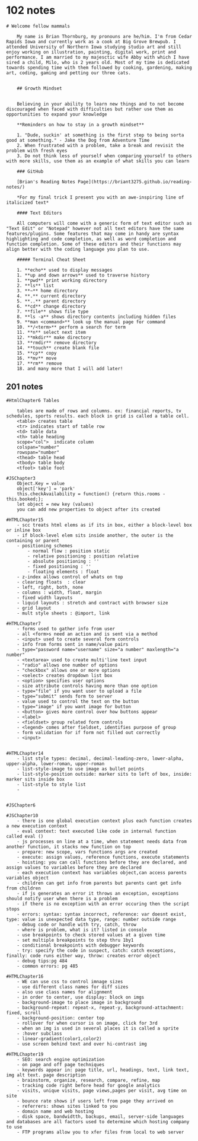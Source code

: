 # 102 notes

    # Welcome fellow mammals

        My name is Brian Thornburg, my pronouns are he/him. I'm from Cedar Rapids Iowa and currently work as a cook at Big Grove Brewpub. I attended University of Northern Iowa studying studio art and still enjoy working on illustration, painting, digital work, print and performance. I am married to my majesctic wife Abby with which I have sired a child, Milo, who is 2 years old. Most of my time is dedicated towards spending time with them followed by cooking, gardening, making art, coding, gaming and petting our three cats.


        ## Growth Mindset


        Believing in your ability to learn new things and to not become discouraged when faced with difficulties but rather use them as opportunities to expand your knowledge 

        **Reminders on how to stay in a growth mindset**

        1. "Dude, suckin' at something is the first step to being sorta good at something." - Jake the Dog from Adventure Time
        2. When frustrated with a problem, take a break and revisit the problem with fresh eyes
        3. Do not think less of yourself when comparing yourself to others with more skills, use them as an example of what skills you can learn

        ### GitHub

        [Brian's Reading Notes Page](https://briant3275.github.io/reading-notes/)

        *For my final trick I present you with an awe-inspiring line of italicized text*

        #### Text Editors

        All computers will come with a generic form of text editor such as "Text Edit" or "Notepad" however not all text editors have the same features/plugins. Some features that may come in handy are syntax highlighting and code completion, as well as word completion and function completion. Some of these editors and their functions may align better with the coding language you plan to use.

        ##### Terminal Cheat Sheet

        1. **echo** used to display messages
        1. **up and down arrows** used to traverse history
        1. **pwd** print working directory
        2. **ls** list
        3. **~** home directory
        4. **.** current directory
        5. **..** parent directory
        6. **cd** change directory
        7. **file** shows file type
        8. **ls -a** shows directory contents including hidden files
        9. **man <command>** look up the manual page for command
        10. **/<term>** perform a search for term
        11. **n** select next item
        12. **mkdir** make directory
        13. **rmdir** remove directory
        14. **touch** create blank file
        15. **cp** copy
        16. **mv** move
        17. **rm** remove
        18. and many more that I will add later!


## 201 notes

    #HtmlChapter6 Tables

        tables are made of rows and columns. ex: financial reports, tv schedules, sports results. each block in grid is called a table cell. 
        <table> creates table
        <tr> indicates start of table row
        <td> table data
        <th> table heading
        scope="col">  indicate column
        colspan="number"
        rowspan="number"
        <thead> table head
        <tbody> table body
        <tfoot> table foot

    #JSChapter3
        Object.Key = value
        object['key'] = 'park'
        this.checkAvailability = function() {return this.rooms - this.booked;};
        let object = new key (values)
        you can add new properties to object after its created
    
    #HTMLChapter15
        - scc treats html elems as if its in box, either a block-level box or inline box
        - if block-level elem sits inside another, the outer is the containing or parent
        - positioning schemes
            - normal flow : position static
            - relative positioning : position relative
            - absolute positioning : ''
            - fixed positioning : ''
            - floating elements : float
        - z-index allows control of whats on top
        - clearing floats  : clear
        - left, right, both, none
        - columns : width, float, margin
        - fixed width layouts
        - liquid layouts : stretch and contract with browser size
        - grid layout
        - mult style sheets : @import, link

    #HTMLChapter7
        - forms used to gather info from user
        - all <form>s need an action and is sent via a method
        - <input> used to create several form controls
        - info from forms sent in name/value pairs
        - type="password name="username" size="a number" maxlength="a number"
        - <textarea> used to create multi'line text input
        - "radio" allows one number of options
        - "checkbox" allows one or more options
        - <select> creates dropdown list box
        - <option> specifies user options
        - size attribute controls having more than one option
        - type="file" if you want user to upload a file
        - type="submit" sends form to server
        - value used to control the text on the button
        - type="image" if you want image for button
        - <button> gives more control over how buttons appear
        - <label>
        - <fieldset> group related form controls
        - <legend> comes after fieldset, identifies purpose of group
        - form validation for if form not filled out correctly
        - <input>
        

    #HTMLChapter14
        - list style types: decimal, decimal-leading-zero, lower-alpha, upper-alpha, lower-roman, upper-roman
        - list-style-image to use image as bullet points
        - list-style-position outside: marker sits to left of box, inside: marker sits inside box
        - list-style to style list
        -
        

    #JSChapter6

    #JSChapter10
        - there is one global execution context plus each function creates a new execution context
        - eval context: text executed like code in internal function called eval ()
        - js processes on line at a time, when statement needs data from another function, it stacks new function on top
        - prepare: new scope, vars functions args are created
        - execute: assign values, reference functions, execute statements
        - hoisting: you can call functions before they are declared, and assign values to variables before they are declared
        - each execution context has variables object,can access parents variables object
        - children can get info from parents but parents cant get info from children
        - if js generates an error it throws an exception, exceptions should notify user when there is a problem
        - if there is no exception with an error occuring then the script stops
        - errors: syntax: syntax incorrect, reference: var doesnt exist, type: value is unexpected data type, range: number outside range
        - debug code or handle with try, catch, throw
        - where is problem, what is it? listed in console
        - use breakpoints to check stored values at a given time
        - set multiple breakpoints to step thru 1by1
        - conditional breakpoints with debugger keywords
        - try: specify the code in suspect, catch: catch exceptions, finally: code runs either way, throw: creates error object
        - debug tips:pg 484
        - common errors: pg 485
        
    #HTMLChapter16
        - WE can use css to control imnage sizes
        - use different class names for diff sizes
        - also use class names for alignment
        - in order to center, use display: block on imgs
        - background-image to place image in background
        - background-repeat: repeat-x, repeat-y, background-attachment: fixed, scroll
        - background-position: center top
        - rollover for when cursor is on image, click for 3rd
        - when an img is used in several places it is called a sprite
        - :hover subclass
        - linear-gradient(color1,color2)
        - use screen behind text and over hi-contrast img

    #HTMLChapter19
        - SEO: search engine optimization
        - on page and off page techniques
        - keywords appear in: page title, url, headings, text, link text, img alt text. page description
        - brainstorm, organize, research, compare, refine, map
        - tracking code right before head for google analytics
        - visits, unique visits, page views,pages per visit, avg time on site
        - bounce rate shows if users left from page they arrived on
        - referrers: shows sites linked to you
        - domain name and web hosting
        - disk space, bandwidtth, backups, email, server-side languages and databases are all factors used to determine which hosting company to use
        - FTP programs allow you to xfer files from local to web server


        